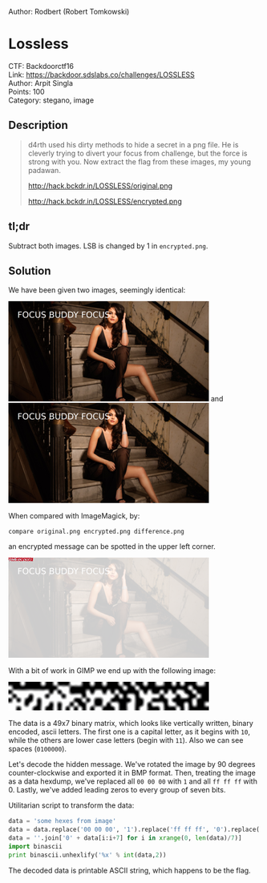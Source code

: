 Author: Rodbert (Robert Tomkowski)

Lossless
========

CTF: Backdoorctf16  
Link: https://backdoor.sdslabs.co/challenges/LOSSLESS  
Author: Arpit Singla  
Points: 100  
Category: stegano, image


Description
-----------

>   d4rth used his dirty methods to hide a secret in a png file. He is
>   cleverly trying to divert your focus from challenge, but the force
>   is strong with you. Now extract the flag from these images, my young
>   padawan.
>
>   http://hack.bckdr.in/LOSSLESS/original.png
>
>   http://hack.bckdr.in/LOSSLESS/encrypted.png


tl;dr
-----

Subtract both images. LSB is changed by 1 in `encrypted.png`.


Solution
--------

We have been given two images, seemingly identical:

![original](img/original.png)
and
![encrypted](img/encrypted.png)

When compared with ImageMagick, by:
```shell
compare original.png encrypted.png difference.png
```
an encrypted message can be spotted in the upper left corner.

![The difference between the given images](img/difference.png)

With a bit of work in GIMP we end up with the following image:

![The solution](img/solution.png)

The data is a 49x7 binary matrix, which looks like vertically written,
binary encoded, ascii letters. The first one is a capital letter,
as it begins with `10`, while the others are lower case letters
(begin with `11`). Also we can see spaces (`0100000`).

Let's decode the hidden message. We've rotated the image by 90 degrees
counter-clockwise and exported it in BMP format. Then, treating the image
as a data hexdump, we've replaced all `00 00 00` with `1` and all
`ff ff ff` with 0. Lastly, we've added leading zeros to every group
of seven bits.

Utilitarian script to transform the data:
```python
data = 'some hexes from image'
data = data.replace('00 00 00', '1').replace('ff ff ff', '0').replace(' ', '')
data = ''.join['0' + data[i:i+7] for i in xrange(0, len(data)/7)]
import binascii
print binascii.unhexlify('%x' % int(data,2))
```

The decoded data is printable ASCII string, which happens to be the flag.
